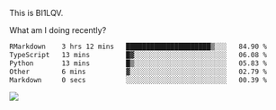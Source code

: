 This is BI1LQV.

What am I doing recently?

<!--START_SECTION:waka-->

```txt
RMarkdown    3 hrs 12 mins   █████████████████████▒░░░   84.90 %
TypeScript   13 mins         █▓░░░░░░░░░░░░░░░░░░░░░░░   06.08 %
Python       13 mins         █▒░░░░░░░░░░░░░░░░░░░░░░░   05.83 %
Other        6 mins          ▓░░░░░░░░░░░░░░░░░░░░░░░░   02.79 %
Markdown     0 secs          ░░░░░░░░░░░░░░░░░░░░░░░░░   00.39 %
```

<!--END_SECTION:waka-->

<img src="https://github-readme-stats.vercel.app/api?username=bi1lqv&show_icons=true&count_private=true">
